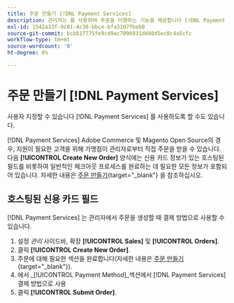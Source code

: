 ```yaml
---
title: 주문 만들기 [!DNL Payment Services]
description: 관리자는 를 사용하여 주문을 이행하는 기능을 제공합니다 [!DNL Payment Services] 지원이 필요한 고객을 위해 매상에서 관리자에게 직접 요청합니다.
exl-id: 1542a33f-9c01-4c36-bbce-bfa3107fbeb8
source-git-commit: bcb817775fe9cd9ac7096931dd40d5ec0c4a5cfc
workflow-type: tm+mt
source-wordcount: '0'
ht-degree: 0%

---
```


# 주문 만들기 [!DNL Payment Services]

사용자 지정할 수 있습니다 [!DNL Payment Services] 를 사용하도록 할 수도 있습니다.

[!DNL Payment Services] Adobe Commerce 및 Magento Open Source의 경우, 지원이 필요한 고객을 위해 가맹점이 관리자로부터 직접 주문을 받을 수 있습니다. 다음 **[!UICONTROL Create New Order]** 양식에는 신용 카드 정보가 있는 호스팅된 필드를 비롯하여 일반적인 체크아웃 프로세스를 완료하는 데 필요한 모든 정보가 포함되어 있습니다. 자세한 내용은 [주문 만들기](https://docs.magento.com/user-guide/customers/customer-account-create-order.html){target=&quot;_blank&quot;} 을 참조하십시오.

## 호스팅된 신용 카드 필드

[!DNL Payment Services] 는 관리자에서 주문을 생성할 때 결제 방법으로 사용할 수 있습니다.

1. 설정 _관리_ 사이드바, 확장 **[!UICONTROL Sales]** 및 **[!UICONTROL Orders]**.
1. 클릭 **[!UICONTROL Create New Order]**.
1. 주문에 대해 필요한 섹션을 완료합니다(자세한 내용은 [주문 만들기](https://docs.magento.com/user-guide/customers/customer-account-create-order.html){target=&quot;_blank&quot;}).
1. 에서 _[!UICONTROL Payment Method]_섹션에서 [!DNL Payment Services] 결제 방법으로 사용
1. 클릭 **[!UICONTROL Submit Order]**.
